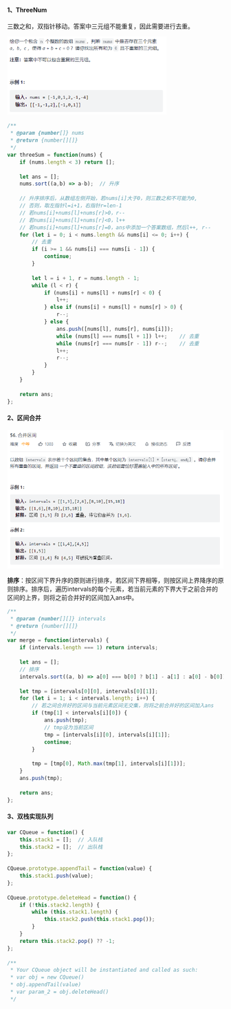 #### 1、ThreeNum

三数之和，双指针移动。答案中三元组不能重复，因此需要进行去重。

<img src="assets/image-20220205145833731.png" alt="image-20220205145833731" style="zoom:67%;" />

```js
/**
 * @param {number[]} nums
 * @return {number[][]}
 */
var threeSum = function(nums) {
    if (nums.length < 3) return [];

    let ans = [];
    nums.sort((a,b) => a-b);  // 升序

    // 升序排序后，从数组左侧开始，若nums[i]大于0，则三数之和不可能为0,
    // 否则，取左指针l=i+1，右指针r=len-1
    // 若nums[i]+nums[l]+nums[r]>0，r--
    // 若nums[i]+nums[l]+nums[r]<0，l++
    // 若nums[i]+nums[l]+nums[r]=0，ans中添加一个答案数组，然后l++, r--
    for (let i = 0; i < nums.length && nums[i] <= 0; i++) {
        // 去重
        if (i >= 1 && nums[i] === nums[i - 1]) {
            continue;
        }

        let l = i + 1, r = nums.length - 1;
        while (l < r) {
            if (nums[i] + nums[l] + nums[r] < 0) {
                l++;
            } else if (nums[i] + nums[l] + nums[r] > 0) {
                r--;
            } else {
                ans.push([nums[l], nums[r], nums[i]]);
                while (nums[l] === nums[l + 1]) l++;	// 去重
                while (nums[r] === nums[r - 1]) r--;	// 去重
                l++;
                r--;
            }
        }
    }

    return ans;
};
```



#### 2、区间合并

<img src="assets/image-20220211205849607.png" alt="image-20220211205849607" style="zoom:67%;" />

**排序**：按区间下界升序的原则进行排序，若区间下界相等，则按区间上界降序的原则排序。排序后，遍历intervals的每个元素，若当前元素的下界大于之前合并的区间的上界，则将之前合并好的区间加入ans中。

```js
/**
 * @param {number[][]} intervals
 * @return {number[][]}
 */
var merge = function(intervals) {
    if (intervals.length === 1) return intervals;

    let ans = [];
    // 排序
    intervals.sort((a, b) => a[0] === b[0] ? b[1] - a[1] : a[0] - b[0]);

    let tmp = [intervals[0][0], intervals[0][1]];
    for (let i = 1; i < intervals.length; i++) {
        // 若之间合并好的区间与当前元素区间无交集，则将之前合并好的区间加入ans
        if (tmp[1] < intervals[i][0]) {
            ans.push(tmp);
            // tmp设为当前区间
            tmp = [intervals[i][0], intervals[i][1]];
            continue;
        }

        tmp = [tmp[0], Math.max(tmp[1], intervals[i][1])];
    }
    ans.push(tmp);

    return ans;
};
```



#### 3、双栈实现队列

```js
var CQueue = function() {
    this.stack1 = [];  // 入队栈
    this.stack2 = [];  // 出队栈
};

CQueue.prototype.appendTail = function(value) {
    this.stack1.push(value);
};

CQueue.prototype.deleteHead = function() {
    if (!this.stack2.length) {
        while (this.stack1.length) {
            this.stack2.push(this.stack1.pop());
        }
    }
    return this.stack2.pop() ?? -1;
};

/**
 * Your CQueue object will be instantiated and called as such:
 * var obj = new CQueue()
 * obj.appendTail(value)
 * var param_2 = obj.deleteHead()
 */
```

